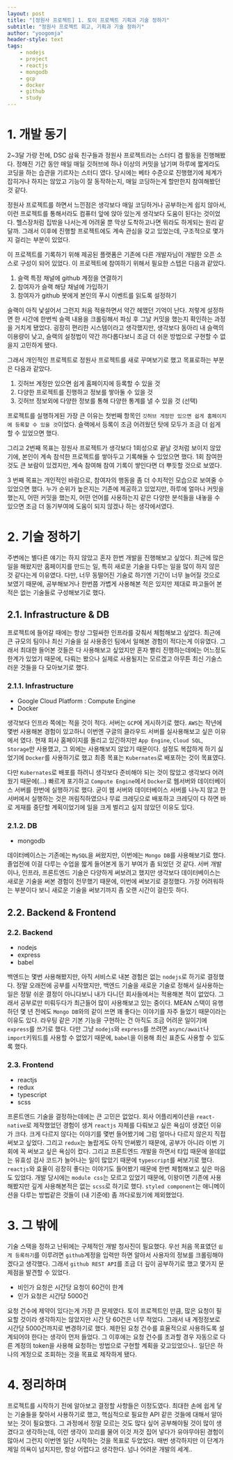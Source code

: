 ```yaml
---
layout: post
title: "[정원사 프로젝트] 1. 토이 프로젝트 기획과 기술 정하기"
subtitle: "정원사 프로젝트 회고, 기획과 기술 정하기"
author: "yoogomja"
header-style: text
tags:
    - nodejs
    - project
    - reactjs
    - mongodb
    - gcp
    - docker
    - github
    - study
---
```


# 1. 개발 동기 

2~3달 가량 전에, DSC 삼육 친구들과 정원사 프로젝트라는 스터디 겸 활동을 진행해봤다. 정해진 기간 동안 매일 매일 깃허브에 하나 이상의 커밋을 남기며 하루에 짧게라도 코딩을 하는 습관을 기르자는 스터디 였다. 당시에는 베타 수준으로 진행했기에 체계가 잡히거나 하지는 않았고 기능이 잘 동작하는지, 매일 코딩하는게 할만한지 참여해봤던 것 같다. 

정원사 프로젝트를 하면서 느낀점은 생각보다 매일 코딩하거나 공부하는게 쉽지 않아서, 이런 프로젝트를 통해서라도 컴퓨터 앞에 앉아 있는게 생각보다 도움이 된다는 것이었다. 헬스장처럼 집밖을 나서는게 어려울 뿐 막상 도착하고나면 뭐라도 하게되는 원리 같달까. 그래서 이후에 진행할 프로젝트에도 계속 관심을 갖고 있었는데, 구조적으로 몇가지 걸리는 부분이 있었다. 

이 프로젝트를 기록하기 위해 제공된 플랫폼은 기존에 다른 개발자님이 개발한 오픈 소스로 구성이 되어 있었다. 이 프로젝트에 참여하기 위해서 필요한 스텝은 다음과 같았다. 

1. 슬랙 특정 채널에 github 계정을 연결하기
2. 참여자가 슬랙 해당 채널에 가입하기
3. 참여자가 github 봇에게 본인의 푸시 이벤트를 읽도록 설정하기

슬랙이 아직 낯설어서 그런지 처음 적용하면서 약간 헤맸던 기억이 난다. 저렇게 설정하면 한 시간에 한번씩 슬랙 내용을 크롤링해서 파싱 후 그날 커밋을 했는지 확인하는 과정을 거치게 됐었다. 굉장히 편리한 시스템이라고 생각했지만, 생각보다 동아리 내 슬랙의 이용량이 낮고, 슬랙의 설정법이 약간 까다롭다보니 조금 더 쉬운 방법으로 구현할 수 없을지 고민하게 됐다. 

그래서 개인적인 프로젝트로 정원사 프로젝트를 새로 꾸며보기로 했고 목표로하는 부분은 다음과 같았다. 

1. 깃허브 계정만 있으면 쉽게 홈페이지에 등록할 수 있을 것
2. 다양한 프로젝트를 진행하고 정보를 쌓아둘 수 있을 것
3. 깃허브 정보외에 다양한 정보를 통해 다양한 통계를 낼 수 있을 것 (선택)

프로젝트를 실행하게된 가장 큰 이유는 첫번째 항목인 `깃허브 게정만 있으면 쉽게 홈페이지에 등록할 수 있을 것`이었다. 슬랙에서 등록이 조금 어려웠던 탓에 모두가 조금 더 쉽게 할 수 있었으면 했다. 

그리고 2번째 목표는 정원사 프로젝트가 생각보다 1회성으로 끝날 것처럼 보이지 않았기에, 본인이 계속 참석한 프로젝트를 쌓아두고 기록해둘 수 있었으면 했다. 1회 참여한 것도 큰 보람이 있겠지만, 계속 참여해 참여 기록이 쌓인다면 더 뿌듯할 것으로 보였다.   

3 번째 목표는 개인적인 바람으로, 참여자의 행동을 좀 더 수치적인 모습으로 보여줄 수 있었으면 했다. 누가 순위가 높은지는 기존에 제공하고 있었지만, 하루에 얼마나 커밋을 했는지, 어떤 커밋을 했는지, 어떤 언어를 사용하는지 같은 다양한 분석들을 내놓을 수 있으면 조금 더 동기부여에 도움이 되지 않겠나 하는 생각에서였다. 

# 2. 기술 정하기 

주변에는 별다른 얘기는 하지 않았고 혼자 한번 개발을 진행해보고 싶었다. 최근에 많은 일을 해왔지만 홈페이지를 만드는 일, 특히 새로운 기술을 다루는 일을 많이 하지 않은 것 같다는게 이유였다. 다만, 너무 동떨어진 기술로 하기엔 기간이 너무 늘어질 것으로 보였기 때문에, 공부해보거나 한번쯤 가볍게 사용해본 적은 있지만 제대로 파고들어 본 적은 없는 기술들로 구성해보기로 했다. 

## 2.1. Infrastructure & DB

프로젝트에 들어갈 때에는 항상 그럴싸한 인프라를 갖춰서 체험해보고 싶었다. 최근에 큰 규모의 팀이나 최신 기술을 실 사용중인 팀에서 일해본 경험이 적다는게 이유였다. 그래서 최대한 들어본 것들은 다 사용해보고 싶었지만 혼자 빨리 진행하는데에는 어느정도 한계가 있었기 때문에, 다뤄는 봤으나 실제로 사용될지는 모르겠고 아무튼 최신 기술스러운 것들을 다 모아보기로 했다. 

### 2.1.1. Infrastructure

- Google Cloud Platform : Compute Engine
- Docker 

생각보다 인프라 쪽에는 적을 것이 적다. 서버는 `GCP`에 게시하기로 했다. `AWS`는 작년에 몇번 사용해본 경험이 있고하니 이번엔 구글의 클라우드 서버를 실사용해보고 싶은 이유에서 였다. 현재 회사 홈페이지를 돌리고 있긴하지만 `App Engine`, `Cloud SQL`, `Storage`만 사용했고, 그 외에는 사용해보지 않았기 때문이다. 설정도 복잡하게 하기 싫었기에 `Docker`를 사용하기로 했고 최종 목표는 `Kubernates`로 배포하는 것이 목표였다. 
 
다만 `Kubernates`로 배포를 하려니 생각보다 준비해야 되는 것이 많았고 생각보다 어려웠기 때문에(...) 빠르게 포기하고 `Compute Engine`에서 `Docker`로 웹서버와 데이터베이스 서버를 한번에 실행하기로 했다. 굳이 웹 서버와 데이터베이스 서버를 나누지 않고 한 서버에서 실행하는 것은 꺼림직하였으나 무료 크레딧으로 배포하고 크레딧이 다 하면 바로 게재를 중단할 계획이었기에 일을 크게 벌리고 싶지 않았던 이유도 있다. 

### 2.1.2. DB

- mongodb 

데이터베이스는 기존에는 `MySQL`을 써왔지만, 이번에는 `Mongo DB`를 사용해보기로 했다. 졸업전에 이걸 다루는 수업을 짧게 들어본게 동기 부여가 좀 되었던 것 같다. 서버 개발이나, 인프라, 프론트엔드 기술은 다양하게 써보려고 했지만 생각보다 데이터베이스는 새로운 기술을 써본 경험이 전무했기 때문에, 이번에 써보기로 결정했다. 가장 어려워하는 부분이다 보니 새로운 기술을 써보기까지 좀 오랜 시간이 걸린듯 하다. 

## 2.2. Backend & Frontend

### 2.2. Backend 

- nodejs
- express
- babel

백엔드는 몇번 사용해봤지만, 아직 서비스로 내본 경험은 없는 `nodejs`로 하기로 결정했다. 정말 오래전에 공부를 시작했지만, 백엔드 기술을 새로운 기술로 정해서 실사용하는 일은 정말 쉬운 결정이 아니다보니 내가 다니던 회사들에서는 적용해본 적이 없었다. 그래서 공부로만 미뤄두다가 최근들어 많이 사용해보고 있는 중이다. MEAN 스택이 유행하던 몇 년 전에도 `Mongo DB`와의 같이 쓰면 꽤 좋다는 이야기를 자주 들었기 때문이라는 이유도 있다. 라우팅 같은 기본 기능을 구현하는 건 아직도 조금 어려운 일이기에 `express`를 쓰기로 했다. 다만 그냥 `nodejs`와 `express`를 쓰려면 `async/await`나 `import`키워드를 사용할 수 없었기 때문에, `babel`을 이용해 최신 표준도 사용할 수 있도록 했다.

### 2.3. Frontend

- reactjs
- redux
- typescript
- scss

프론트엔드 기술을 결정하는데에는 큰 고민은 없었다. 회사 어플리케이션을 `react-native`로 제작했었던 경험이 생겨 `reactjs` 자체를 다뤄보고 싶은 욕심이 생겼던 이유가 크다. 크게 다르지 않다는 이야기를 몇번 들어봤기에 그럼 얼마나 다르지 않은지 직접 써보고 싶었다. 그리고 `redux`는 놀랍게도 아직 안써봤기 때문에, 공부가 아니라 이번 기회에 꼭 써보고 싶은 욕심이 컸다. 그리고 프론트엔드 개발을 하면서 타입 때문에 쓸데없는 유효성 검사 코드가 늘어나는 일이 많았기 때문에 `typescript`를 써보기로 했다. `reactjs`와 효율이 굉장히 좋다는 이야기도 들어봤기 때문에 한번 체험해보고 싶은 마음도 있었다. 개발 당시에는 `module css`는 모르고 있었기 때문에, 이왕이면 기존에 사용해봤지만 깊게 사용해본적은 없는 `scss`로 하기로 했다. `styled component`는 애니메이션을 다루는 방법같은 것들이 (내 기준에) 좀 까다로웠기에 제외했었다. 

# 3. 그 밖에 

기술 스택을 정하고 난뒤에는 구체적인 개발 청사진이 필요했다. 우선 처음 목표였던 `쉽게 등록하기`를 이루려면 `github`계정을 입력만 하면 알아서 사용자의 정보를 크롤링해야겠다고 생각했다. 그래서 `github REST API`를 조금 더 깊이 공부하기로 했고 몇가지 문제점을 발견할 수 있었다. 

- 비인가 요청은 시간당 요청이 60건이 한계 
- 인가 요청은 시간당 5000건 

요청 건수에 제약이 있다는게 가장 큰 문제였다. 토이 프로젝트인 만큼, 많은 요청이 필요할 것이라 생각하지는 않았지만 시간 당 60건은 너무 적었다. 그래서 내 계정정보로 시간당 5000건까지로 변경하기로 했다. 제한된 요청 건수를 효율적으로 사용하도록 설계되어야 한다는 생각이 먼저 들었다. 그 이후에는 요청 건수를 초과할 경우 자동으로 다른 계정의 token을 사용해 요청하는 방법으로 구현할 계획을 갖고있었으나.. 일단은 하나의 계정으로 조회하는 것을 목표로 제작하게 됐다.

# 4. 정리하며

프로젝트를 시작하기 전에 알아보고 결정할 사항들은 이정도였다. 최대한 손에 쉽게 닿는 기술들을 찾아서 사용하기로 했고, 핵심적으로 필요한 API 같은 것들에 대해서 알아보는 것이 필요했다. 그 과정에서 정말 모르는 것도 많다 싶어 공부해야될 것이 많이 생겼다고 생각하는데, 이런 생각이 꼬리를 물어 이것 저것 집어 넣다가 유야무야된 경험이 많아서 그런지 이번엔 일단 시작하는 것을 목표로 두었었다. 매번 생각하지만 이 단계가 제일 의욕이 넘치지만, 항상 어렵다고 생각한다. 넘나 어려운 개발의 세계.. 